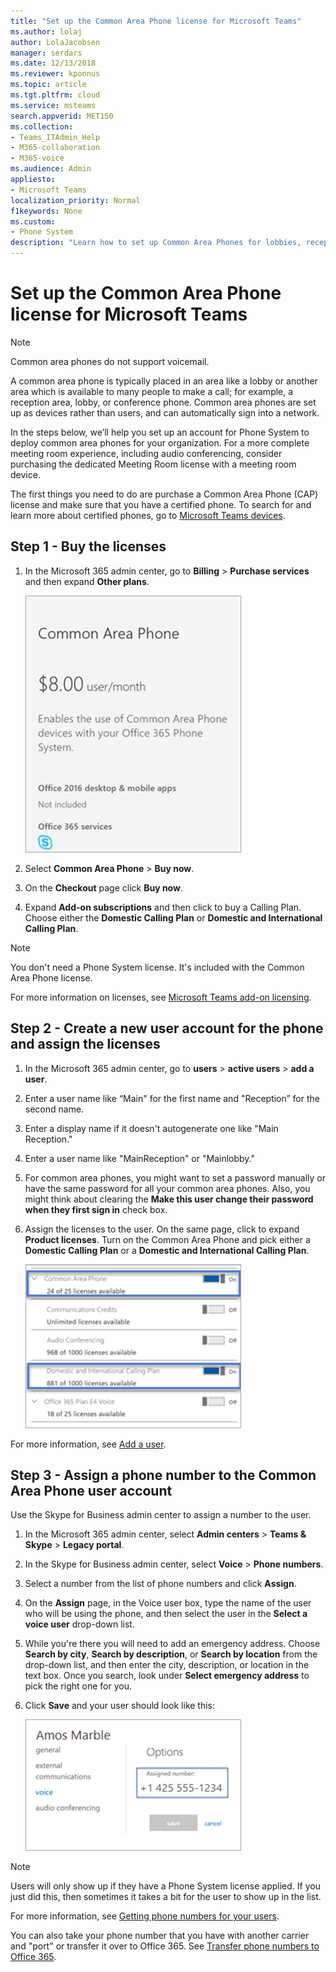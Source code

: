 ```yaml
---
title: "Set up the Common Area Phone license for Microsoft Teams"
ms.author: lolaj
author: LolaJacobsen
manager: serdars
ms.date: 12/13/2018
ms.reviewer: kponnus
ms.topic: article
ms.tgt.pltfrm: cloud
ms.service: msteams
search.appverid: MET150
ms.collection: 
- Teams_ITAdmin_Help
- M365-collaboration
- M365-voice
ms.audience: Admin
appliesto:
- Microsoft Teams
localization_priority: Normal
f1keywords: None
ms.custom:
- Phone System
description: "Learn how to set up Common Area Phones for lobbies, reception areas, and conference rooms "
---
```


# Set up the Common Area Phone license for Microsoft Teams
> [!NOTE]
> Common area phones do not support voicemail.

A common area phone is typically placed in an area like a lobby or another area which is available to many people to make a call; for example, a reception area, lobby, or conference phone. Common area phones are set up as devices rather than users, and can automatically sign into a network.

In the steps below, we’ll help you set up an account for Phone System to deploy common area phones for your organization. For a more complete meeting room experience, including audio conferencing, consider purchasing the dedicated Meeting Room license with a meeting room device. 

The first things you need to do are purchase a Common Area Phone (CAP) license and make sure that you have a certified phone. To search for and learn more about certified phones, go to [Microsoft Teams devices](https://products.office.com/microsoft-teams/across-devices?ms.url=officecomteamsdevices&rtc=1). 

## Step 1 - Buy the licenses

1. In the Microsoft 365 admin center, go to **Billing** > **Purchase services** and then expand **Other plans**.

    ![Screenshot showing the Common Area Phone tile](media/set-up-common-area-phone-image1.png)

2. Select **Common Area Phone** > **Buy now**.

3. On the **Checkout** page click **Buy now**.

4. Expand **Add-on subscriptions** and then click to buy a Calling Plan. Choose either the **Domestic Calling Plan** or **Domestic and International Calling Plan**.

> [!NOTE]
> You don't need a Phone System license. It's included with the Common Area Phone license.

For more information on licenses, see [Microsoft Teams add-on licensing](teams-add-on-licensing/microsoft-teams-add-on-licensing.md).

## Step 2 - Create a new user account for the phone and assign the licenses

1. In the Microsoft 365 admin center, go to **users** > **active users** > **add a user**.

2. Enter a user name like “Main" for the first name and "Reception” for the second name.

3. Enter a display name if it doesn't autogenerate one like "Main Reception."

4. Enter a user name like "MainReception" or "Mainlobby."

5. For common area phones, you might want to set a password manually or have the same password for all your common area phones. Also, you might think about clearing the **Make this user change their password when they first sign in** check box.

6. Assign the licenses to the user. On the same page, click to expand **Product licenses**. Turn on the Common Area Phone and pick either a **Domestic Calling Plan** or a **Domestic and International Calling Plan**. 

    ![Screenshot showing license assignment](media/set-up-common-area-phone-image2.png)

For more information, see [Add a user](https://docs.microsoft.com/office365/admin/add-users/add-users?redirectSourcePath=%252farticle%252f1970f7d6-03b5-442f-b385-5880b9c256ec&view=o365-worldwide).

## Step 3 - Assign a phone number to the Common Area Phone user account

Use the Skype for Business admin center to assign a number to the user.

1. In the Microsoft 365 admin center, select **Admin centers** > **Teams & Skype** > **Legacy portal**.

2. In the Skype for Business admin center, select **Voice** > **Phone numbers**.

3.	Select a number from the list of phone numbers and click **Assign**.

4. On the **Assign** page, in the Voice user box, type the name of the user who will be using the phone, and then select the user in the **Select a voice user** drop-down list.

5. While you're there you will need to add an emergency address. Choose **Search by city**, **Search by description**, or **Search by location** from the drop-down list, and then enter the city, description, or location in the text box. Once you search, look under **Select emergency address** to pick the right one for you.

6. Click **Save** and your user should look like this:

   ![Screenshot showing license assignment](media/set-up-common-area-phone-image3.png)

> [!NOTE]
> Users will only show up if they have a Phone System license applied. If you just did this, then sometimes it takes a bit for the user to show up in the list.

For more information, see [Getting phone numbers for your users](https://docs.microsoft.com/skypeforbusiness/what-are-calling-plans-in-office-365/getting-phone-numbers-for-your-users).

You can also take your phone number that you have with another carrier and "port" or transfer it over to Office 365. See [Transfer phone numbers to Office 365](transfer-phone-numbers-to-office-365.md).


